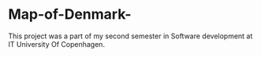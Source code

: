 # Map-of-Denmark-
This project was a part of my second semester in Software development at IT University Of Copenhagen. 
